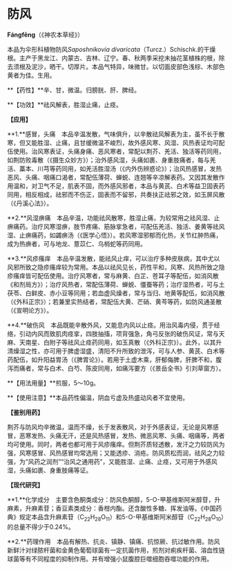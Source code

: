 # 防风

**Fángfēng**（《神农本草经》）

本品为伞形科植物防风*Saposhnikovia   divaricata*（Turcz.）Schischk.的干燥根。主产于黑龙江、内蒙古、吉林、辽宁。春、秋两季采挖未抽花茎植株的根，除去须根及泥沙，晒干。切厚片。本品气特异，味微甘。以切面皮部色浅棕、木部色黄者为佳。生用。

**【药性】**辛、甘，微温。归膀胱、肝、脾经。

**【功效】**祛风解表，胜湿止痛，止痉。

**【应用】**

**1.**感冒，头痛　本品辛温发散，气味俱升，以辛散祛风解表为主，虽不长于散寒，但又能胜湿、止痛，且甘缓微温不峻烈，故外感风寒、风湿、风热表证均可配伍使用。治风寒表证，头痛身痛、恶风寒者，常配以荆芥、羌活、独活等药同用，如荆防败毒散（《摄生众妙方》）；治外感风湿，头痛如裹、身重肢痛者，每与羌活、藁本、川芎等药同用，如羌活胜湿汤（《内外伤辨惑论》）；治风热感冒，发热恶风、头痛、咽痛口渴者，常配伍薄荷、蝉蜕、连翘等辛凉解表药。又因其发散作用温和，对卫气不足，肌表不固，而外感风邪者，本品与黄芪、白术等益卫固表药同用，相反相成，祛邪而不伤正，固表而不留邪，共奏扶正祛邪之效，如玉屏风散（《丹溪心法》）。

**2.**风湿痹痛　本品辛温，功能祛风散寒，胜湿止痛，为较常用之祛风湿、止痹痛药。治疗风寒湿痹，肢节疼痛、筋脉挛急者，可配伍羌活、独活、姜黄等祛风湿、止痹痛药，如蠲痹汤（《医学心悟》）。若风寒湿邪郁而化热，关节红肿热痛，成为热痹者，可与地龙、薏苡仁、乌梢蛇等药同用。

**3.**风疹瘙痒　本品辛温发散，能祛风止痒，可以治疗多种皮肤病，其中尤以风邪所致之隐疹瘙痒较为常用。本品以祛风见长，药性平和，风寒、风热所致之隐疹瘙痒皆可配伍使用。治疗风寒者，常与麻黄、白芷、苍耳子等配伍，如消风散《和剂局方》）；治疗风热者，常配伍薄荷、蝉蜕、僵蚕等药；治疗湿热者，可与土茯苓、白鲜皮、赤小豆等同用；若血虚风燥者，常与当归、地黄等配伍，如消风散（《外科正宗》）；若兼里实热结者，常配伍大黄、芒硝、黄芩等药，如防风通圣散（《宣明论方》）。

**4.**破伤风　本品既能辛散外风，又能息内风以止痉。用治风毒内侵，贯于经络，引动内风而致肌肉痉挛，四肢抽搐，项背强急，角弓反张的破伤风证，常与天麻、天南星、白附子等祛风止痉药同用，如玉真散（《外科正宗》）。此外，以其升清燥湿之性，亦可用于脾虚湿盛，清阳不升所致的泄泻，可与人参、黄芪、白术等药配伍，如升阳益胃汤（《脾胃论》）。若用于土虚木乘，肝郁侮脾，肝脾不和，腹泻而痛者，常与白术、白芍、陈皮同用，如痛泻要方（《景岳全书》引刘草窗方）。

**【用法用量】**煎服，5～10g。

**【使用注意】**本品药性偏温，阴血亏虚及热盛动风者不宜使用。

**【鉴别用药】**

荆芥与防风均辛微温，温而不燥，长于发表散风，对于外感表证，无论是风寒感冒，恶寒发热、头痛无汗，还是风热感冒，发热、微恶风寒、头痛、咽痛等，两者均可使用。同时，两者也都可用于风疹瘙痒。但荆芥质轻透散，发汗之力较防风为强，风寒感冒、风热感冒均常选用；又能透疹、消疮。防风质松而润，祛风之力较强，为“风药之润剂”“治风之通用药”，又能胜湿、止痛、止痉，又可用于外感风湿，头痛如裹、身重肢痛等证。

**【现代研究】**

**1.**化学成分　主要含色酮类成分：防风色酮醇，5-O-甲基维斯阿米醇苷，升麻素，升麻素苷；香豆素类成分：香柑内酯。还含酸性多糖、挥发油等。《中国药典》规定本品含升麻素苷（C<sub>22</sub>H<sub>28</sub>O<sub>11</sub>）和5-O-甲基维斯阿米醇苷（C<sub>22</sub>H<sub>28</sub>O<sub>10</sub>）的总量不得少于0.24%。

**2.**药理作用　本品有解热、抗炎、镇静、镇痛、抗惊厥、抗过敏作用。防风新鲜汁对绿脓杆菌和金黄色葡萄球菌有一定抗菌作用，煎剂对痢疾杆菌、溶血性链球菌等有不同程度的抑制作用。并有增强小鼠腹腔巨噬细胞吞噬功能的作用。